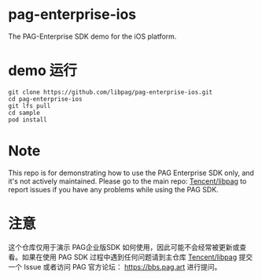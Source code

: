 # pag-enterprise-ios
The PAG-Enterprise SDK demo for the iOS platform.

# demo 运行
```
git clone https://github.com/libpag/pag-enterprise-ios.git
cd pag-enterprise-ios
git lfs pull
cd sample
pod install
```

# Note
This repo is for demonstrating how to use the PAG Enterprise SDK only, and it's not actively maintained. Please go to the main repo: [Tencent/libpag](https://github.com/Tencent/libpag) to report issues if you have any problems while using the PAG SDK.

# 注意
这个仓库仅用于演示 PAG企业版SDK 如何使用，因此可能不会经常被更新或查看。如果在使用 PAG SDK 过程中遇到任何问题请到主仓库 [Tencent/libpag](https://github.com/Tencent/libpag) 提交一个 Issue 或者访问 PAG 官方论坛： https://bbs.pag.art 进行提问。
